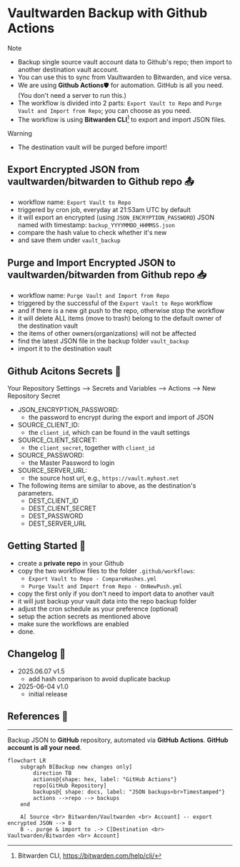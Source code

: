 # Vaultwarden Backup with Github Actions

> [!NOTE] 
> - Backup single source vault account data to Github's repo; then import to another destination vault account.
> - You can use this to sync from Vaultwarden to Bitwarden, and vice versa.
> - We are using **Github Actions**🛡️ for automation. GitHub is all you need. (You don't need a server to run this.)
> - The workflow is divided into 2 parts: `Export Vault to Repo` and `Purge Vault and Import from Repo`; you can choose as you need.
> - The workflow is using **Bitwarden CLI**[^1] to export and import JSON files.

> [!Warning]
> - The destination vault will be purged before import!


## Export Encrypted JSON from vaultwarden/bitwarden to Github repo 📤

- workflow name: `Export Vault to Repo`
- triggered by cron job, everyday at 21:53am UTC by default
- it will export an encrypted (using `JSON_ENCRYPTION_PASSWORD`) JSON named with timestamp: `backup_YYYYMMDD_HHMMSS.json`
- compare the hash value to check whether it's new
- and save them under `vault_backup`

## Purge and Import Encrypted JSON to vaultwarden/bitwarden from Github repo 📥

- workflow name: `Purge Vault and Import from Repo`
- triggered by the successful of the `Export Vault to Repo` workflow
- and if there is a new git push to the repo, otherwise stop the workflow
- it will delete ALL items (move to trash) belong to the default owner of the destination vault
- the items of other owners(organizations) will not be affected
- find the latest JSON file in the backup folder `vault_backup`
- import it to the destination vault

## Github Acitons Secrets 🔑

Your Repository Settings --> Secrets and Variables --> Actions --> New Repository Secret

- JSON_ENCRYPTION_PASSWORD: 
  - the password to encrypt during the export and import of JSON
- SOURCE_CLIENT_ID: 
  - the `client_id`, which can be found in the vault settings 
- SOURCE_CLIENT_SECRET: 
  - the `client_secret`, together with `client_id`
- SOURCE_PASSWORD: 
  - the Master Password to login
- SOURCE_SERVER_URL: 
  - the source host url, e.g., `https://vault.myhost.net`
- The following items are similar to above, as the destination's parameters.
  - DEST_CLIENT_ID
  - DEST_CLIENT_SECRET
  - DEST_PASSWORD
  - DEST_SERVER_URL

## Getting Started 🚀

- create a **private repo** in your Github
- copy the two workflow files to the folder `.github/workflows`:
  - `Export Vault to Repo - CompareHashes.yml`
  - `Purge Vault and Import from Repo - OnNewPush.yml`
- copy the first only if you don't need to import data to another vault
- it will just backup your vault data into the repo backup folder
- adjust the cron schedule as your preference (optional)
- setup the action secrets as mentioned above
- make sure the workflows are enabled
- done.

## Changelog 📝

- 2025.06.07 v1.5
  - add hash comparison to avoid duplicate backup
- 2025-06-04 v1.0
  - initial release

## References 🔗

[^1]: Bitwarden CLI, https://bitwarden.com/help/cli/

---

Backup JSON to **GitHub** repository, automated via **GitHub Actions**.
**GitHub account is all your need**.

```mermaid
flowchart LR
    subgraph B[Backup new changes only]
        direction TB
        actions@{shape: hex, label: "GitHub Actions"}
        repo[GitHub Repository]
        backups@{ shape: docs, label: "JSON backups<br>Timestamped"}
        actions -->repo --> backups
    end

    A[ Source <br> Bitwarden/Vaultwarden <br> Account] -- export encrypted JSON --> B
    B -. purge & import to .-> C[Destination <br> Vaultwarden/Bitwarden <br> Account]

```
